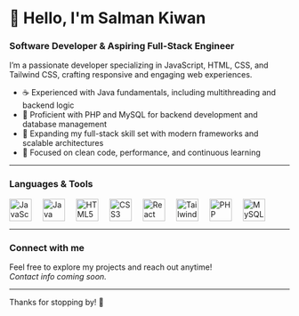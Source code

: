 # 👋 Hello, I'm Salman Kiwan

### Software Developer & Aspiring Full-Stack Engineer

I’m a passionate developer specializing in JavaScript, HTML, CSS, and Tailwind CSS, crafting responsive and engaging web experiences.

- ☕ Experienced with Java fundamentals, including multithreading and backend logic  
- 🐘 Proficient with PHP and MySQL for backend development and database management  
- 🚀 Expanding my full-stack skill set with modern frameworks and scalable architectures  
- 🌱 Focused on clean code, performance, and continuous learning  

---

### Languages & Tools
<div style="display: flex; gap: 10px; align-items: center; flex-wrap: wrap;">
  <img src="https://img.shields.io/badge/JavaScript-F7DF1E?style=for-the-badge&logo=javascript&logoColor=black" alt="JavaScript" style="height: 40px; margin-right:10px" />
  <img src="https://img.shields.io/badge/Java-007396?style=for-the-badge&logo=java&logoColor=white" alt="Java" style="height: 40px; margin-right:10px" />
  <img src="https://img.shields.io/badge/HTML5-E34F26?style=for-the-badge&logo=html5&logoColor=white" alt="HTML5" style="height: 40px; margin-right:10px" />
  <img src="https://img.shields.io/badge/CSS3-1572B6?style=for-the-badge&logo=css3&logoColor=white" alt="CSS3" style="height: 40px; margin-right:10px" />
  <img src="https://img.shields.io/badge/React-20232A?style=for-the-badge&logo=react&logoColor=61DAFB" alt="React" style="height: 40px; margin-right:10px" />
  <img src="https://img.shields.io/badge/TailwindCSS-06B6D4?style=for-the-badge&logo=tailwindcss&logoColor=white" alt="TailwindCSS" style="height: 40px; margin-right:10px" />
  <img src="https://img.shields.io/badge/PHP-777BB4?style=for-the-badge&logo=php&logoColor=white" alt="PHP" style="height: 40px; margin-right:10px" />
  <img src="https://img.shields.io/badge/MySQL-4479A1?style=for-the-badge&logo=mysql&logoColor=white" alt="MySQL" style="height: 40px; margin-right:10px" />
</div>



---

### Connect with me

Feel free to explore my projects and reach out anytime!  
*Contact info coming soon.*

---

Thanks for stopping by! 🚀
